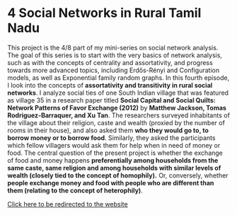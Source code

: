 # 4 Social Networks in Rural Tamil Nadu
This project is the 4/8 part of my mini-series on social network analysis. The goal of this series is to start with the very basics of network analysis, such as with the concepts of centrality and assortativity, and progress towards more advanced topics, including Erdős-Rényi and Configuration models, as well as Exponential family random graphs. In this fourth episode, I look into the concepts of **assortativity and transitivity in rural social networks**. I analyze social ties of one South Indian village that was featured as village 35 in a research paper titled **Social Capital and Social Quilts: Network Patterns of Favor Exchange (2012)** by **Matthew Jackson, Tomas Rodriguez-Barraquer, and Xu Tan**. The researchers surveyed inhabitants of the village about their religion, caste and wealth (proxied by the number of rooms in their house), and also asked them **who they would go to, to borrow money or to borrow food**. Similarly, they asked the participants which fellow villagers would ask them for help when in need of money or food. The central question of the present project is whether the exchange of food and money happens **preferentially among households from the same caste, same religion and among households with similar levels of wealth (closely tied to the concept of homophily).** Or, conversely, whether **people exchange money and food with people who are different than them (relating to the concept of heterophily)**.


  [Click here to be redirected to the website](https://misacodes.github.io/4_networks_rural/)
